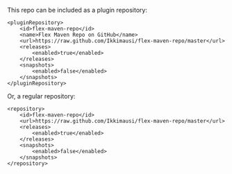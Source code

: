 This repo can be included as a plugin repository:
```
<pluginRepository>
	<id>flex-maven-repo</id>
	<name>Flex Maven Repo on GitHub</name>
	<url>https://raw.github.com/Ikkimausi/flex-maven-repo/master</url>
	<releases>
		<enabled>true</enabled>
	</releases>
	<snapshots>
		<enabled>false</enabled>
	</snapshots>
</pluginRepository>
```
Or, a regular repository:
```
<repository>
	<id>flex-maven-repo</id>
	<url>https://raw.github.com/Ikkimausi/flex-maven-repo/master</url>
	<releases>
		<enabled>true</enabled>
	</releases>
	<snapshots>
		<enabled>false</enabled>
	</snapshots>
</repository>
```
